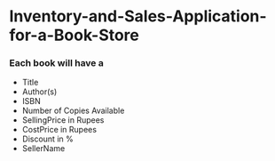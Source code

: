 # Inventory-and-Sales-Application-for-a-Book-Store
### Each book will have a 
* Title
* Author(s)
* ISBN
* Number of Copies Available
* SellingPrice in Rupees
* CostPrice in Rupees
* Discount in %
* SellerName
